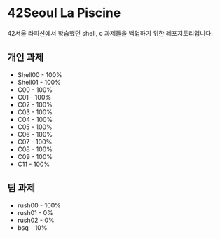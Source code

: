 # 42Seoul La Piscine
42서울 라피신에서 학습했던 shell, c 과제들을 백업하기 위한 레포지토리입니다.

## 개인 과제
- Shell00 - 100%
- Shell01 - 100%
- C00 - 100%
- C01 - 100%
- C02 - 100%
- C03 - 100%
- C04 - 100%
- C05 - 100%
- C06 - 100%
- C07 - 100%
- C08 - 100%
- C09 - 100%
- C11 - 100%

## 팀 과제
- rush00 - 100%
- rush01 - 0%
- rush02 - 0%
- bsq - 10%
